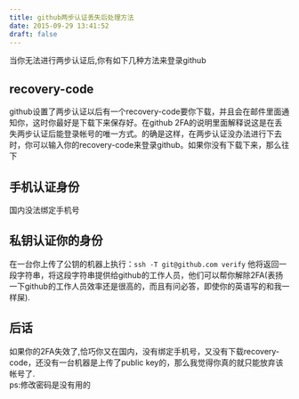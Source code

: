 ```yaml
---
title: github两步认证丢失后处理方法
date: 2015-09-29 13:41:52
draft: false
---
```

当你无法进行两步认证后,你有如下几种方法来登录github
 
## recovery-code
github设置了两步认证以后有一个recovery-code要你下载，并且会在邮件里面通知你，这时你最好是下载下来保存好。在github 2FA的说明里面解释说这是在丢失两步认证后能登录帐号的唯一方式。的确是这样，在两步认证没办法进行下去时，你可以输入你的recovery-code来登录github。如果你没有下载下来，那么往下

## 手机认证身份
国内没法绑定手机号

## 私钥认证你的身份
在一台你上传了公钥的机器上执行：`ssh -T git@github.com verify` 他将返回一段字符串，将这段字符串提供给github的工作人员，他们可以帮你解除2FA(表扬一下github的工作人员效率还是很高的，而且有问必答，即使你的英语写的和我一样屎).

## 后话
如果你的2FA失效了,恰巧你又在国内，没有绑定手机号，又没有下载recovery-code，还没有一台机器是上传了public key的，那么我觉得你真的就只能放弃该帐号了.  
ps:修改密码是没有用的
